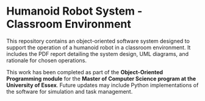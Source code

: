 # Humanoid Robot System - Classroom Environment

This repository contains an object-oriented software system designed to support the operation of a humanoid robot in a classroom environment. It includes the PDF report detailing the system design, UML diagrams, and rationale for chosen operations. 

This work has been completed as part of the **Object-Oriented Programming module** for the **Master of Computer Science program at the University of Essex**. Future updates may include Python implementations of the software for simulation and task management.
